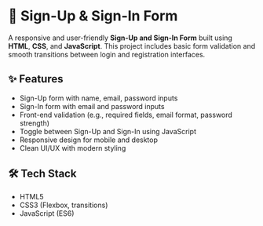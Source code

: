 # 🔐 Sign-Up & Sign-In Form

A responsive and user-friendly **Sign-Up and Sign-In Form** built using **HTML**, **CSS**, and **JavaScript**. This project includes basic form validation and smooth transitions between login and registration interfaces.

## ✨ Features

- Sign-Up form with name, email, password inputs
- Sign-In form with email and password inputs
- Front-end validation (e.g., required fields, email format, password strength)
- Toggle between Sign-Up and Sign-In using JavaScript
- Responsive design for mobile and desktop
- Clean UI/UX with modern styling

## 🛠 Tech Stack

- HTML5
- CSS3 (Flexbox, transitions)
- JavaScript (ES6)
